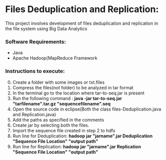 # Files Deduplication and Replication:

This project involves development of files deduplication and replication in the file system using Big Data Analytics

### Software Requirements:
- Java
- Apache Hadoop(MapReduce Framework

### Instructions to execute:

0. Create a folder with some images or txt.files
1. Compress the files(not folder) to be analyzed in tar format
2. In the terminal go to the location where tar-to-seq.jar is present
3. Run the following command : **java -jar tar-to-seq.jar "tarfilename".tar.gz "sequencefilename".seq**
4. Open the source code in eclipse(Both the class files-Deduplication.java and Replication.java)
5. Add the paths as specified in the comments
6. Create jar by selecting both the files.
7. Import the sequence file created in step 2 to hdfs
8. Run line for Deduplication: **hadoop jar "jarname".jar Deduplication "Sequence File Location" "output path"**
9. Run line for Replication:   **hadoop jar "jarname".jar Replication "Sequence File Location" "output path"**
